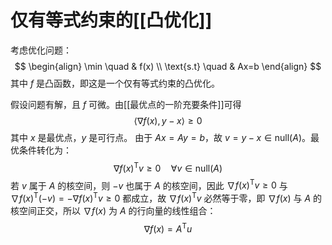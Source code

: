 # 仅有等式约束的[[凸优化]]

考虑优化问题：
$$ \begin{align}
\min \quad & f(x) \\
\text{s.t} \quad  & Ax=b
\end{align} $$
其中 $f$ 是凸函数，即这是一个仅有等式约束的凸优化。

假设问题有解，且 $f$ 可微。由[[最优点的一阶充要条件]]可得
$$ \langle \nabla f(x), y-x \rangle \geq 0 $$
其中 $x$ 是最优点，$y$ 是可行点。
由于 $Ax=Ay=b$，故 $v=y-x \in \text{null}(A)$。最优条件转化为：
$$ \nabla f(x) ^\mathsf{T} v \geq 0 \quad \forall v \in \text{null}(A)$$
若 $v$ 属于 $A$ 的核空间，则 $-v$ 也属于 $A$ 的核空间，因此 $\nabla f(x) ^\mathsf{T} v \geq 0$ 与 $\nabla f(x) ^\mathsf{T}(-v)=-\nabla f(x) ^\mathsf{T} v \geq 0$ 都成立，故 $\nabla f(x) ^\mathsf{T}v$ 必然等于零，即 $\nabla f(x)$ 与 $A$ 的核空间正交，所以 $\nabla f(x)$ 为 $A$ 的行向量的线性组合：
$$ \nabla f(x) = A^\mathsf{T} u $$

